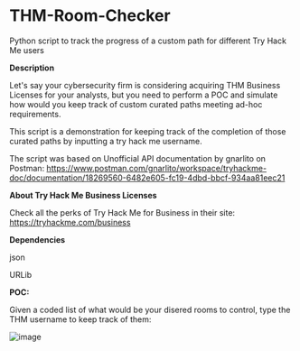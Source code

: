 # THM-Room-Checker

Python script to track the progress of a custom path for different Try Hack Me users


**Description**

Let's say your cybersecurity firm is considering acquiring THM Business Licenses for your analysts, but you need to perform a POC and simulate how would you keep track of custom curated paths meeting ad-hoc requirements.

This script is a demonstration for keeping track of the completion of those curated paths by inputting a try hack me username.

The script was based on Unofficial API documentation by gnarlito on Postman: https://www.postman.com/gnarlito/workspace/tryhackme-doc/documentation/18269560-6482e605-fc19-4dbd-bbcf-934aa81eec21


**About Try Hack Me Business Licenses**

Check all the perks of Try Hack Me for Business in their site: https://tryhackme.com/business


**Dependencies**

json

URLib


**POC:**

Given a coded list of what would be your disered rooms to control, type the THM username to keep track of them:

![image](https://github.com/treserre/THM-Room-Checker/assets/124435877/f83266f6-f89d-44bb-9620-35f1c023ea35)
